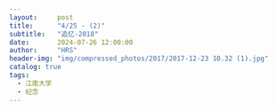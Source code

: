 ```yaml
---
layout:     post
title:      "4/25 - (2)"
subtitle:   "追忆-2018"
date:       2024-07-26 12:00:00
author:     "HRS"
header-img: "img/compressed_photos/2017/2017-12-23 10.32 (1).jpg"
catalog: true
tags:
  - 江南大学
  - 纪念
---
```


